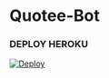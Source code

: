 # Quotee-Bot

### DEPLOY HEROKU

[![Deploy](https://www.herokucdn.com/deploy/button.svg)](https://heroku.com/deploy?template=https://github.com/DARKEMPIRESLBOTS/Quotee-Bot)


 
